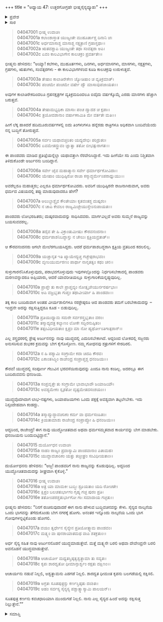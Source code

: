 +++
title = "ಅಧ್ಯಾಯ 47: ಉತ್ತರಗೋಗ್ರಹೇ ಭೀಷ್ಮಸೈನ್ಯವ್ಯೂಹಃ"
+++

<details><summary>ಪ್ರವೇಶ</summary>


।।   ಓಂ ಓಂ ನಮೋ ನಾರಾಯಣಾಯ।।   ಶ್ರೀ ವೇದವ್ಯಾಸಾಯ ನಮಃ ।।

ಶ್ರೀ ಕೃಷ್ಣದ್ವೈಪಾಯನ ವೇದವ್ಯಾಸ ವಿರಚಿತ  

**ಶ್ರೀ ಮಹಾಭಾರತ**

**ವಿರಾಟ ಪರ್ವ**

**ಗೋಹರಣ ಪರ್ವ**

**ಅಧ್ಯಾಯ 47**

</details>


<details><summary>ಸಾರ</summary>

ಲೆಕ್ಕ ಹಾಕಿದರೆ ಹದಿಮೂರುವರ್ಷಗಳಲ್ಲಿ ಐದು ತಿಂಗಳುಗಳೂ ಹನ್ನೆರಡು ರಾತ್ರಿಗಳೂ ಅಧಿಕವಾಗಿ ಬಂದಿವೆಯೆಂದೂ, ಪಾಂಡವರು ತಮ್ಮ ಪ್ರತಿಜ್ಞೆಯನ್ನು ಯಥಾವತ್ತಾಗಿ ಮಾಡಿ ಮುಗಿಸಿದ್ದಾರೆಂದೂ (1-5), ಅರ್ಜುನನನ್ನು ಎದುರಿಸಲು ಯುದ್ಧ ಯೋಜನೆಯನ್ನು ರೂಪಿಸಿಕೊಳ್ಳಬೇಕೆಂದು ಭೀಷ್ಮನು ಹೇಳಿದುದು (6-14). ಪಾಂಡವರಿಗೆ ತಾನು ರಾಜ್ಯವನ್ನು ಕೊಡುವುದಿಲ್ಲವಾದುದರಿಂದ ಯುದ್ಧೋಚಿತ ಕ್ರಮಗಳನ್ನು ಬೇಗನೇ ಕೈಗೊಳ್ಳಿ ಎಂದು ದುರ್ಯೋಧನನು ಕೇಳಿಕೊಳ್ಳಲು ಭೀಷ್ಮನು ಯುದ್ಧಕ್ಕೆ ಯೋಜನೆಯನ್ನು ಸೂಚಿಸುವುದು (15-19).

</details>


> 04047001 ಭೀಷ್ಮ ಉವಾಚ।   
04047001a ಕಲಾಂಶಾಸ್ತಾತ ಯುಜ್ಯಂತೇ ಮುಹೂರ್ತಾಶ್ಚ ದಿನಾನಿ ಚ।  
04047001c ಅರ್ಧಮಾಸಾಶ್ಚ ಮಾಸಾಶ್ಚ ನಕ್ಷತ್ರಾಣಿ ಗ್ರಹಾಸ್ತಥಾ।।  
04047002a ಋತವಶ್ಚಾಪಿ ಯುಜ್ಯಂತೇ ತಥಾ ಸಂವತ್ಸರಾ ಅಪಿ।   
04047002c ಏವಂ ಕಾಲವಿಭಾಗೇನ ಕಾಲಚಕ್ರಂ ಪ್ರವರ್ತತೇ।।

ಭೀಷ್ಮನು ಹೇಳಿದನು: “ಅಯ್ಯಾ! ಕಲೆಗಳು, ಮುಹೂರ್ತಗಳು, ದಿನಗಳು, ಅರ್ಧಮಾಸಗಳು, ಮಾಸಗಳು, ನಕ್ಷತ್ರಗಳು, ಗ್ರಹಗಳು, ಋತುಗಳು, ಸಂವತ್ಸರಗಳು - ಈ ಕಾಲವಿಭಾಗಗಳಿಂದ ಕೂಡಿ ಕಾಲಚಕ್ರವು ಉರುಳುತ್ತದೆ.

> 04047003a ತೇಷಾಂ ಕಾಲಾತಿರೇಕೇಣ ಜ್ಯೋತಿಷಾಂ ಚ ವ್ಯತಿಕ್ರಮಾತ್।  
04047003c ಪಂಚಮೇ ಪಂಚಮೇ ವರ್ಷೇ ದ್ವೌ ಮಾಸಾವುಪಜಾಯತಃ।।

ಅವುಗಳ ಕಾಲಾತಿರೇಕದಿಂದಲೂ ಗ್ರಹನಕ್ಷತ್ರಗಳ ವ್ಯತಿಕ್ರಮದಿಂದಲೂ ಐದೈದು ವರ್ಷಕ್ಕೊಮ್ಮೆ ಎರಡು ಮಾಸಗಳು ಹೆಚ್ಚಾಗಿ ಬರುತ್ತವೆ.

> 04047004a ತೇಷಾಮಭ್ಯಧಿಕಾ ಮಾಸಾಃ ಪಂಚ ದ್ವಾದಶ ಚ ಕ್ಷಪಾಃ।  
04047004c ತ್ರಯೋದಶಾನಾಂ ವರ್ಷಾಣಾಮಿತಿ ಮೇ ವರ್ತತೇ ಮತಿಃ।।

ಹೀಗೆ ಲೆಕ್ಕ ಹಾಕಿದರೆ ಹದಿಮೂರುವರ್ಷಗಳಲ್ಲಿ ಐದು ತಿಂಗಳುಗಳೂ ಹನ್ನೆರಡು ರಾತ್ರಿಗಳೂ ಅಧಿಕವಾಗಿ ಬಂದಿವೆಯೆಂದು ನನ್ನ ಬುದ್ಧಿಗೆ ತೋರುತ್ತದೆ.

> 04047005a ಸರ್ವಂ ಯಥಾವಚ್ಚರಿತಂ ಯದ್ಯದೇಭಿಃ ಪರಿಶ್ರುತಂ।   
04047005c ಏವಮೇತದ್ಧ್ರುವಂ ಜ್ಞಾತ್ವಾ ತತೋ ಬೀಭತ್ಸುರಾಗತಃ।।

ಈ ಪಾಂಡವರು ಮಾಡಿದ ಪ್ರತಿಜ್ಞೆಯನ್ನೆಲ್ಲಾ ಯಥಾವತ್ತಾಗಿ ನೆರವೇರಿಸಿದ್ದಾರೆ. ಇದು ಹೀಗೆಯೇ ಸರಿ ಎಂದು ನಿಶ್ಚಿತವಾಗಿ ತಿಳಿದುಕೊಂಡೇ ಅರ್ಜುನನು ಬಂದಿದ್ದಾನೆ.

> 04047006a ಸರ್ವೇ ಚೈವ ಮಹಾತ್ಮಾನಃ ಸರ್ವೇ 	ಧರ್ಮಾರ್ಥಕೋವಿದಾಃ।  
04047006c ಯೇಷಾಂ ಯುಧಿಷ್ಠಿರೋ ರಾಜಾ 	ಕಸ್ಮಾದ್ಧರ್ಮೇಽಪರಾಧ್ನುಯುಃ।।

ಅವರೆಲ್ಲರೂ ಮಹಾತ್ಮರು; ಎಲ್ಲರೂ ಧರ್ಮಾರ್ಥಕೋವಿದರು. ಅವರಿಗೆ ಯುಧಿಷ್ಠಿರನೇ ರಾಜನಾಗಿರುವಾಗ, ಅವರು ಧರ್ಮದ ವಿಷಯದಲ್ಲಿ ತಪ್ಪು ಮಾಡುವುದಾದರೂ ಹೇಗೆ?

> 04047007a ಅಲುಬ್ಧಾಶ್ಚೈವ ಕೌಂತೇಯಾಃ ಕೃತವಂತಶ್ಚ ದುಷ್ಕರಂ।  
04047007c ನ ಚಾಪಿ ಕೇವಲಂ ರಾಜ್ಯಮಿಚ್ಛೇಯುಸ್ತೇಽನುಪಾಯತಃ।।

ಪಾಂಡವರು ಲೋಭರಹಿತರು; ದುಷ್ಕರವಾದುದನ್ನು ಸಾಧಿಸಿದವರು. ಮಾರ್ಗವಿಲ್ಲದೆ ಅವರು ಸುಮ್ಮನೆ ರಾಜ್ಯವನ್ನು ಬಯಸುವವರಲ್ಲ.

> 04047008a ತದೈವ ತೇ ಹಿ ವಿಕ್ರಾಂತುಮೀಷುಃ ಕೌರವನಂದನಾಃ।   
04047008c ಧರ್ಮಪಾಶನಿಬದ್ಧಾಸ್ತು ನ ಚೇಲುಃ ಕ್ಷತ್ರಿಯವ್ರತಾತ್।।

ಆ ಕೌರವನಂದನರು ಆಗಲೇ ಮೇಲೆರಗಬಯಸಿದ್ದರು. ಆದರೆ ಧರ್ಮಪಾಶಬದ್ಧರಾಗಿ ಕ್ಷತ್ರಿಯ ವ್ರತದಿಂದ ಕದಲಲಿಲ್ಲ.

> 04047009a ಯಚ್ಚಾನೃತ ಇತಿ ಖ್ಯಾಯೇದ್ಯಚ್ಚ ಗಚ್ಛೇತ್ಪರಾಭವಂ।  
04047009c ವೃಣುಯುರ್ಮರಣಂ ಪಾರ್ಥಾ ನಾನೃತತ್ವಂ ಕಥಂ ಚನ।।

ಸುಳ್ಳುಗಾರನೆನಿಸಿಕೊಳ್ಳುವುದು, ಪರಾಭವಗೊಳ್ಳುವುದು ಇವುಗಳಲ್ಲೊಂದನ್ನು ನಿರ್ಧರಿಸಬೇಕಾದಲ್ಲಿ ಪಾಂಡವರು ಮರಣವನ್ನಾದರೂ ಅಪ್ಪಿಯಾರು, ಆದರೆ ಯಾವರೀತಿಯಲ್ಲೂ ಸುಳ್ಳುಗಾರಿಕೆಯನ್ನಪ್ಪುವುದಿಲ್ಲ.

> 04047010a ಪ್ರಾಪ್ತೇ ತು ಕಾಲೇ ಪ್ರಾಪ್ತವ್ಯಂ ನೋತ್ಸೃಜೇಯುರ್ನರರ್ಷಭಾಃ।  
04047010c ಅಪಿ ವಜ್ರಭೃತಾ ಗುಪ್ತಂ ತಥಾವೀರ್ಯಾ ಹಿ ಪಾಂಡವಾಃ।।

ತಕ್ಕ ಕಾಲ ಬಂದಿರುವಾಗ ಅಂತಹ ವೀರ್ಯಶಾಲಿಗಳೂ ನರಶ್ರೇಷ್ಠರೂ ಆದ ಪಾಂಡವರು ತಮಗೆ ಬರಬೇಕಾದುದನ್ನು – ಇಂದ್ರನೇ ಅದನ್ನು ರಕ್ಷಿಸುತ್ತಿದ್ದರೂ ಕೂಡ - ಬಿಡುವುದಿಲ್ಲ.

> 04047011a ಪ್ರತಿಯುಧ್ಯಾಮ ಸಮರೇ ಸರ್ವಶಸ್ತ್ರಭೃತಾಂ ವರಂ।  
04047011c ತಸ್ಮಾದ್ಯದತ್ರ ಕಲ್ಯಾಣಂ ಲೋಕೇ ಸದ್ಭಿರನುಷ್ಠಿತಂ।  
04047011e ತತ್ಸಂವಿಧೀಯತಾಂ ಕ್ಷಿಪ್ರಂ ಮಾ ನೋ ಹ್ಯರ್ಥೋಽತಿಗಾತ್ಪರಾನ್।।

ಎಲ್ಲ ಶಸ್ತ್ರಧರರಲ್ಲಿ ಶ್ರೇಷ್ಠ ಅರ್ಜುನನನ್ನು ನಾವು ಯುದ್ಧದಲ್ಲಿ ಎದುರಿಸಬೇಕಾಗಿದೆ. ಆದ್ದರಿಂದ ಲೋಕದಲ್ಲಿ ಸಜ್ಜನರು ಅನುಸರಿಸುವ ಶುಭಕರ ಕ್ರಮವನ್ನು ಬೇಗ ಕೈಗೊಳ್ಳೋಣ. ನಮ್ಮ ಗೋಧನವು ಶತ್ರುಗಳಿಗೆ ಸೇರದಿರಲಿ.

> 04047012a ನ ಹಿ ಪಶ್ಯಾಮಿ ಸಂಗ್ರಾಮೇ ಕದಾ ಚಿದಪಿ ಕೌರವ।  
04047012c ಏಕಾಂತಸಿದ್ಧಿಂ ರಾಜೇಂದ್ರ ಸಂಪ್ರಾಪ್ತಶ್ಚ ಧನಂಜಯಃ।।

ಕೌರವ! ಯುದ್ಧದಲ್ಲಿ ಸಂಪೂರ್ಣ ಗೆಲುವಿನ ಭರವಸೆಯಿರುವುದನ್ನು ಎಂದೂ ನಾನು ಕಂಡಿಲ್ಲ. ಅದರಲ್ಲೂ ಈಗ ಬಂದಿರುವವನು ಧನಂಜಯ.

> 04047013a ಸಂಪ್ರವೃತ್ತೇ ತು ಸಂಗ್ರಾಮೇ ಭಾವಾಭಾವೌ ಜಯಾಜಯೌ।  
04047013c ಅವಶ್ಯಮೇಕಂ ಸ್ಪೃಶತೋ ದೃಷ್ಟಮೇತದಸಂಶಯಂ।।

ಯುದ್ಧವೊದಗಿದಾಗ ಲಾಭ-ನಷ್ಟಗಳು, ಜಯಾಪಜಯಗಳು ಒಂದು ಪಕ್ಷಕ್ಕೆ ಅವಶ್ಯವಾಗಿ ತಟ್ಟಲೇಬೇಕು. ಇದು ನಿಸ್ಸಂದೇಹವಾಗಿ ಕಂಡದ್ದು.

> 04047014a ತಸ್ಮಾದ್ಯುದ್ಧಾವಚರಿಕಂ ಕರ್ಮ ವಾ ಧರ್ಮಸಂಹಿತಂ।   
04047014c ಕ್ರಿಯತಾಮಾಶು ರಾಜೇಂದ್ರ ಸಂಪ್ರಾಪ್ತೋ ಹಿ ಧನಂಜಯಃ।।

ಆದ್ದರಿಂದ, ರಾಜೇಂದ್ರ! ಈಗ ನಾವು ಯುದ್ಧೋಚಿತವಾದ ಅಥವಾ ಧರ್ಮಸಮ್ಮತವಾದ ಕಾರ್ಯವನ್ನು ಬೇಗ ಮಾಡಬೇಕು. ಧನಂಜಯನು ಬಂದುಬಿಟ್ಟಿದ್ದಾನೆ.”

> 04047015 ದುರ್ಯೋಧನ ಉವಾಚ।  
04047015a ನಾಹಂ ರಾಜ್ಯಂ ಪ್ರದಾಸ್ಯಾಮಿ ಪಾಂಡವಾನಾಂ ಪಿತಾಮಹ।  
04047015c ಯುದ್ಧಾವಚಾರಿಕಂ ಯತ್ತು ತಚ್ಚೀಘ್ರಂ ಸಂವಿಧೀಯತಾಂ।।

ದುರ್ಯೋಧನನು ಹೇಳಿದನು: “ಅಜ್ಜ! ಪಾಂಡವರಿಗೆ ನಾನು ರಾಜ್ಯವನ್ನು ಕೊಡುವುದಿಲ್ಲ. ಅದ್ದರಿಂದ ಯುದ್ಧೋಚಿತವಾದುದನ್ನು ಶೀಘ್ರವಾಗಿ ಕೈಕೊಳ್ಳಿ.”

> 04047016 ಭೀಷ್ಮ ಉವಾಚ।  
04047016a ಅತ್ರ ಯಾ ಮಾಮಕೀ ಬುದ್ಧಿಃ ಶ್ರೂಯತಾಂ ಯದಿ ರೋಚತೇ।  
04047016c ಕ್ಷಿಪ್ರಂ ಬಲಚತುರ್ಭಾಗಂ ಗೃಹ್ಯ ಗಚ್ಛ ಪುರಂ ಪ್ರತಿ।  
04047016e ತತೋಽಪರಶ್ಚತುರ್ಭಾಗೋ ಗಾಃ ಸಮಾದಾಯ ಗಚ್ಛತು।।

ಭೀಷ್ಮನು ಹೇಳಿದನು: “ನಿನಗೆ ರುಚಿಸುವುದಾದರೆ ಈಗ ನಾನು ಹೇಳುವ ಬುದ್ಧಿವಚನವನ್ನು ಕೇಳು. ಸೈನ್ಯದ ನಾಲ್ಕನೆಯ ಒಂದು ಭಾಗವನ್ನು ತೆಗೆದುಕೊಂಡು ಬೇಗ ನಗರಕ್ಕೆ ಹೋಗು. ಅನಂತರ ಇನ್ನೊಂದು ನಾಲ್ಕನೆಯ ಒಂದು ಭಾಗ ಗೋವುಗಳನ್ನಟ್ಟಿಕೊಂಡು ಹೋಗಲಿ.

> 04047017a ವಯಂ ತ್ವರ್ಧೇನ ಸೈನ್ಯೇನ ಪ್ರತಿಯೋತ್ಸ್ಯಾಮ ಪಾಂಡವಂ।  
04047017c ಮತ್ಸ್ಯಂ ವಾ ಪುನರಾಯಾತಮಥ ವಾಪಿ ಶತಕ್ರತುಂ।।

ಅರ್ಧ ಸೈನ್ಯ ಸಹಿತ ನಾವು ಅರ್ಜುನನೊಡನೆ ಯುದ್ಧಮಾಡುತ್ತೇವೆ. ಮತ್ತೆ ಮತ್ಸ್ಯನೇ ಬರಲಿ ಅಥವಾ ದೇವೇಂದ್ರನೇ ಬರಲಿ ಅವನೊಡನೆ ಯುದ್ಧಮಾಡುತ್ತೇವೆ.

> 04047018a ಆಚಾರ್ಯೋ ಮಧ್ಯತಸ್ತಿಷ್ಠತ್ವಶ್ವತ್ಥಾಮಾ ತು ಸವ್ಯತಃ।  
04047018c ಕೃಪಃ ಶಾರದ್ವತೋ ಧೀಮಾನ್ಪಾರ್ಶ್ವಂ ರಕ್ಷತು ದಕ್ಷಿಣಂ।।

ಆಚಾರ್ಯನು ನಡುವೆ ನಿಲ್ಲಲಿ, ಅಶ್ವತ್ಥಾಮನು ಎಡಗಡೆ ನಿಲ್ಲಲಿ. ಶಾರದ್ವತ ಧೀಮಂತ ಕೃಪನು ಬಲಗಡೆಯಲ್ಲಿ ರಕ್ಷಿಸಲಿ.

> 04047019a ಅಗ್ರತಃ ಸೂತಪುತ್ರಸ್ತು ಕರ್ಣಸ್ತಿಷ್ಠತು ದಂಶಿತಃ।  
04047019c ಅಹಂ ಸರ್ವಸ್ಯ ಸೈನ್ಯಸ್ಯ ಪಶ್ಚಾತ್ಸ್ಥಾಸ್ಯಾಮಿ ಪಾಲಯನ್।।

ಸೂತಪುತ್ರ ಕರ್ಣನು ಕವಚಧಾರಿಯಾಗಿ ಮುಂದುಗಡೆ ನಿಲ್ಲಲಿ. ನಾನು ಎಲ್ಲ ಸೈನ್ಯದ ಹಿಂದೆ ಅದನ್ನು ರಕ್ಷಿಸುತ್ತ ನಿಲ್ಲುತ್ತೇನೆ.””


<details><summary>ಸಮಾಪ್ತಿ</summary>


ಇತಿ ಶ್ರೀ ಮಹಾಭಾರತೇ ವಿರಾಟ ಪರ್ವಣಿ ಗೋಹರಣ ಪರ್ವಣಿ ಉತ್ತರಗೋಗ್ರಹೇ ಭೀಷ್ಮಸೈನ್ಯವ್ಯೂಹೇ ಸಪ್ತಚತ್ವಾರಿಂಶೋಽಧ್ಯಾಯಃ।  
ಇದು ಶ್ರೀ ಮಹಾಭಾರತದಲ್ಲಿ ವಿರಾಟ ಪರ್ವದಲ್ಲಿ ಗೋಹರಣ ಪರ್ವದಲ್ಲಿ ಉತ್ತರಗೋಗ್ರಹದಲ್ಲಿ ಭೀಷ್ಮಸೈನ್ಯವ್ಯೂಹದಲ್ಲಿ ನಲ್ವತ್ತೇಳನೆಯ ಅಧ್ಯಾಯವು.




</details>
